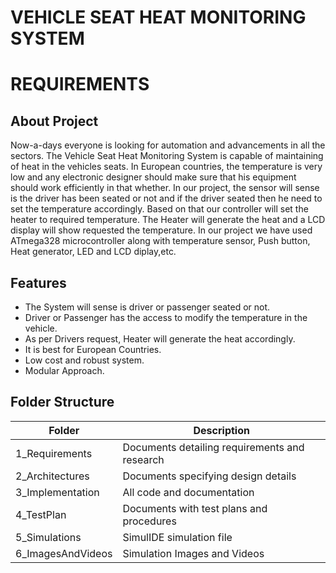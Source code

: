 # VEHICLE SEAT HEAT MONITORING SYSTEM

# REQUIREMENTS

## About Project
Now-a-days everyone is looking for automation and advancements in all the sectors. The Vehicle Seat Heat Monitoring System is capable of maintaining of heat in the vehicles seats. In European countries, the temperature is very low and any electronic designer should make sure that his equipment should work efficiently in that whether. In our project, the sensor will sense is the driver has been seated or not and if the driver seated then he need to set the temperature accordingly. Based on that our controller will set the heater to required temperature. The Heater will generate the heat and a LCD display will show requested the temperature. In our project we have used ATmega328 microcontroller along with temperature sensor, Push button, Heat generator, LED and LCD diplay,etc.

## Features
- The System will sense is driver or passenger seated or not.
- Driver or Passenger has the access to modify the temperature in the vehicle.
- As per Drivers request, Heater will generate the heat accordingly.
- It is best for European Countries.
- Low cost and robust system.
- Modular Approach.
 
## Folder Structure
|Folder|	Description|
|------|-------------|
1_Requirements|	Documents detailing requirements and research
2_Architectures|	Documents specifying design details
3_Implementation|	All code and documentation
4_TestPlan|	Documents with test plans and procedures
5_Simulations|	SimulIDE simulation file
6_ImagesAndVideos|	Simulation Images and Videos
